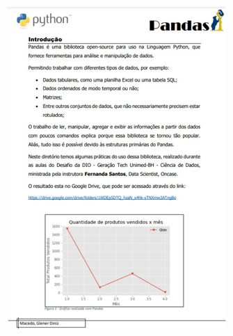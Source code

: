 ﻿![Pandas for Python.](https://raw.githubusercontent.com/gdmacedo/Python-Pandas-DIO-Unimed-BH/main/readme.jpg)